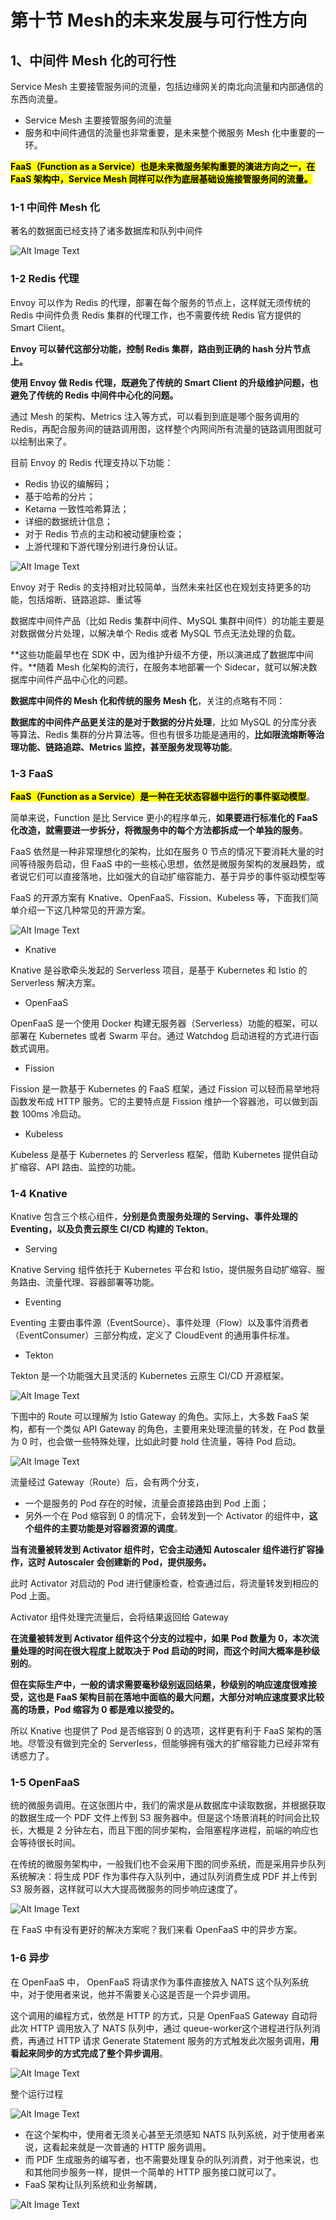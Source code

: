 # **第十节 Mesh的未来发展与可行性方向**

## **1、中间件 Mesh 化的可行性**

Service Mesh 主要接管服务间的流量，包括边缘网关的南北向流量和内部通信的东西向流量。

* Service Mesh 主要接管服务间的流量
* 服务和中间件通信的流量也非常重要，是未来整个微服务 Mesh 化中重要的一环。

**<mark>FaaS（Function as a Service）也是未来微服务架构重要的演进方向之一，在 FaaS 架构中，Service Mesh 同样可以作为底层基础设施接管服务间的流量。</mark>**

### **1-1 中间件 Mesh 化**

著名的数据面已经支持了诸多数据库和队列中间件

![Alt Image Text](../images/chap2_10_1.png "body image") 

### **1-2 Redis 代理**

Envoy 可以作为 Redis 的代理，部署在每个服务的节点上，这样就无须传统的 Redis 中间件负责 Redis 集群的代理工作，也不需要传统 Redis 官方提供的 Smart Client。

**Envoy 可以替代这部分功能，控制 Redis 集群，路由到正确的 hash 分片节点上。**

**使用 Envoy 做 Redis 代理，既避免了传统的 Smart Client 的升级维护问题，也避免了传统的 Redis 中间件中心化的问题。**

通过 Mesh 的架构、Metrics 注入等方式，可以看到到底是哪个服务调用的 Redis，再配合服务间的链路调用图，这样整个内网间所有流量的链路调用图就可以绘制出来了。

目前 Envoy 的 Redis 代理支持以下功能：

* Redis 协议的编解码；
* 基于哈希的分片；
* Ketama 一致性哈希算法；
* 详细的数据统计信息；
* 对于 Redis 节点的主动和被动健康检查；
* 上游代理和下游代理分别进行身份认证。

![Alt Image Text](../images/chap2_10_2.png "body image") 

Envoy 对于 Redis 的支持相对比较简单，当然未来社区也在规划支持更多的功能，包括熔断、链路追踪、重试等
 
 
数据库中间件产品（比如 Redis 集群中间件、MySQL 集群中间件）的功能主要是对数据做分片处理，以解决单个 Redis 或者 MySQL 节点无法处理的负载。

**这些功能最早也在 SDK 中，因为维护升级不方便，所以演进成了数据库中间件。**随着 Mesh 化架构的流行，在服务本地部署一个 Sidecar，就可以解决数据库中间件产品中心化的问题。


**数据库中间件的 Mesh 化和传统的服务 Mesh 化**，关注的点略有不同：

**数据库的中间件产品更关注的是对于数据的分片处理**，比如 MySQL 的分库分表等算法、Redis 集群的分片算法等。但也有很多功能是通用的，**比如限流熔断等治理功能、链路追踪、Metrics 监控，甚至服务发现等功能**。


### **1-3 FaaS**

**<mark>FaaS（Function as a Service）是一种在无状态容器中运行的事件驱动模型</mark>**。

简单来说，Function 是比 Service 更小的程序单元，**如果要进行标准化的 FaaS 化改造，就需要进一步拆分，将微服务中的每个方法都拆成一个单独的服务**。

FaaS 依然是一种非常理想化的架构，比如在服务 0 节点的情况下要消耗大量的时间等待服务启动，但 FaaS 中的一些核心思想，依然是微服务架构的发展趋势，或者说它们可以直接落地，比如强大的自动扩缩容能力、基于异步的事件驱动模型等

FaaS 的开源方案有 Knative、OpenFaaS、Fission、Kubeless 等，下面我们简单介绍一下这几种常见的开源方案。

![Alt Image Text](../images/chap2_10_3.png "body image") 

* Knative

Knative 是谷歌牵头发起的 Serverless 项目，是基于 Kubernetes 和 Istio 的 Serverless 解决方案。

* OpenFaaS

OpenFaaS 是一个使用 Docker 构建无服务器（Serverless）功能的框架，可以部署在 Kubernetes 或者 Swarm 平台。通过 Watchdog 启动进程的方式进行函数式调用。

* Fission

Fission 是一款基于 Kubernetes 的 FaaS 框架，通过 Fission 可以轻而易举地将函数发布成 HTTP 服务。它的主要特点是 Fission 维护一个容器池，可以做到函数 100ms 冷启动。

* Kubeless

Kubeless 是基于 Kubernetes 的 Serverless 框架，借助 Kubernetes 提供自动扩缩容、API 路由、监控的功能。

### **1-4 Knative**

Knative 包含三个核心组件，**分别是负责服务处理的 Serving、事件处理的 Eventing，以及负责云原生 CI/CD 构建的 Tekton**。

* Serving

Knative Serving 组件依托于 Kubernetes 平台和 Istio，提供服务自动扩缩容、服务路由、流量代理、容器部署等功能。

* Eventing

Eventing 主要由事件源（EventSource）、事件处理（Flow）以及事件消费者（EventConsumer）三部分构成，定义了 CloudEvent 的通用事件标准。

* Tekton

Tekton 是一个功能强大且灵活的 Kubernetes 云原生 CI/CD 开源框架。

![Alt Image Text](../images/chap2_10_4.png "body image") 

下图中的 Route 可以理解为 Istio Gateway 的角色。实际上，大多数 FaaS 架构，都有一个类似 API Gateway 的角色，主要用来处理流量的转发，在 Pod 数量为 0 时，也会做一些特殊处理，比如此时要 hold 住流量，等待 Pod 启动。

![Alt Image Text](../images/chap2_10_5.png "body image") 

流量经过 Gateway（Route）后，会有两个分支，

* 一个是服务的 Pod 存在的时候，流量会直接路由到 Pod 上面；
* 另外一个在 Pod 缩容到 0 的情况下，会转发到一个 Activator 的组件中，**这个组件的主要功能是对容器资源的调度**。


**当有流量被转发到 Activator 组件时，它会主动通知 Autoscaler 组件进行扩容操作，这时 Autoscaler 会创建新的 Pod，提供服务。**

此时 Activator 对启动的 Pod 进行健康检查，检查通过后，将流量转发到相应的 Pod 上面。

 Activator 组件处理完流量后，会将结果返回给 Gateway
 
 
**在流量被转发到 Activator 组件这个分支的过程中，如果 Pod 数量为 0，本次流量处理的时间在很大程度上就取决于 Pod 启动的时间，而这个时间大概率是秒级别的**。
 
**但在实际生产中，一般的请求需要毫秒级别返回结果，秒级别的响应速度很难接受，这也是 FaaS 架构目前在落地中面临的最大问题，大部分对响应速度要求比较高的场景，Pod 缩容为 0 都是难以接受的。**

所以 Knative 也提供了 Pod 是否缩容到 0 的选项，这样更有利于 FaaS 架构的落地。尽管没有做到完全的 Serverless，但能够拥有强大的扩缩容能力已经非常有诱惑力了。

### **1-5 OpenFaaS**

统的微服务调用。在这张图片中，我们的需求是从数据库中读取数据，并根据获取的数据生成一个 PDF 文件上传到 S3 服务器中。但是这个场景消耗的时间会比较长，大概是 2 分钟左右，而且下图的同步架构，会阻塞程序进程，前端的响应也会等待很长时间。

在传统的微服务架构中，一般我们也不会采用下图的同步系统，而是采用异步队列系统解决：将生成 PDF 作为事件存入队列中，通过队列消费生成 PDF 并上传到 S3 服务器，这样就可以大大提高微服务的同步响应速度了。

![Alt Image Text](../images/chap2_10_6.png "body image") 

在 FaaS 中有没有更好的解决方案呢？我们来看 OpenFaaS 中的异步方案。

### **1-6 异步**

在 OpenFaaS 中， OpenFaaS 将请求作为事件直接放入 NATS 这个队列系统中，对于使用者来说，他并不需要关心这是否是一个异步调用。

这个调用的编程方式，依然是 HTTP 的方式，只是 OpenFaaS Gateway 自动将此次 HTTP 调用放入了 NATS 队列中，通过 queue-worker这个进程进行队列消费，再通过 HTTP 请求 Generate Statement 服务的方式触发此次服务调用，**用看起来同步的方式完成了整个异步调用**。

![Alt Image Text](../images/chap2_10_7.png "body image") 

整个运行过程

![Alt Image Text](../images/chap2_10_8.png "body image") 


* 在这个架构中，使用者无须关心甚至无须感知 NATS 队列系统，对于使用者来说，这看起来就是一次普通的 HTTP 服务调用。
* 而 PDF 生成服务的编写者，也不需要处理复杂的队列消费，对于他来说，也和其他同步服务一样，提供一个简单的 HTTP 服务接口就可以了。
* FaaS 架构让队列系统和业务解耦，


![Alt Image Text](../images/chap2_10_9.png "body image") 

